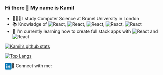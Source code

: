 ### Hi there 👋 My name is Kamil 

- 🙇🏼‍♂️ I study Computer Science at Brunel University in London
- 📚 Knowladge of <img width="40" height="20" alt="React" src="https://img.shields.io/badge/Java-ED8B00?style=for-the-badge&logo=java&logoColor=white">, <img width="80" height="20" alt="React" src="https://img.shields.io/badge/JavaScript-F7DF1E?style=for-the-badge&logo=javascript&logoColor=black">, <img width="60" height="20" alt="React" src="https://img.shields.io/badge/HTML-239120?style=for-the-badge&logo=html5&logoColor=white">, <img width="50" height="20" alt="React" src="https://img.shields.io/badge/CSS-239120?&style=for-the-badge&logo=css3&logoColor=white">, <img width="80" height="20" alt="React" src="https://img.shields.io/badge/Bootstrap-563D7C?style=for-the-badge&logo=bootstrap&logoColor=white">
- 🌱 I’m currently learning how to create full stack apps with <img width="60" height="20" alt="React" src="https://img.shields.io/badge/Node.js-43853D?style=for-the-badge&logo=node.js&logoColor=white"> and <img width="70" height="20" alt="React" src="https://img.shields.io/badge/MongoDB-4EA94B?style=for-the-badge&logo=mongodb&logoColor=white">



[![Kamil’s github stats](https://github-readme-stats.vercel.app/api?username=KamilSynowiec)](https://github.com/KamilSynowiec)

[![Top Langs](https://github-readme-stats.vercel.app/api/top-langs/?username=KamilSynowiec&layout=compact)](https://github.com/KamilSynowiec)



🤝 Connect with me:
<a href="https://www.linkedin.com/in/KamilSynowiec/"><img align="left" src="https://raw.githubusercontent.com/KamilSynowiec/KamilSynowiec/main/icons/linkedin.png" alt="icon | LinkedIn" width="21px"/></a>
